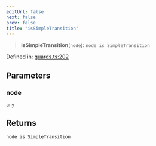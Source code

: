 ```yaml
---
editUrl: false
next: false
prev: false
title: "isSimpleTransition"
---
```


> **isSimpleTransition**(`node`): `node is SimpleTransition`

Defined in: [guards.ts:202](https://github.com/rcs-agents/rcs-lang/blob/2886a07e868cf92f1e606ce6c904ff7e06f6aeb1/packages/ast/src/guards.ts#L202)

## Parameters

### node

`any`

## Returns

`node is SimpleTransition`
